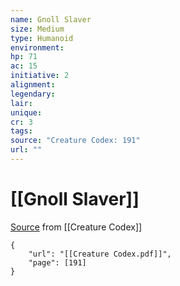```yaml
---
name: Gnoll Slaver
size: Medium
type: Humanoid
environment: 
hp: 71
ac: 15
initiative: 2
alignment: 
legendary: 
lair: 
unique: 
cr: 3
tags: 
source: "Creature Codex: 191"
url: ""
---
```

# [[Gnoll Slaver]]

[Source](zotero://open-pdf/library/items/NTNKJRHG?page=191) from [[Creature Codex]]

```pdf
{
	"url": "[[Creature Codex.pdf]]",
	"page": [191]
}
```

